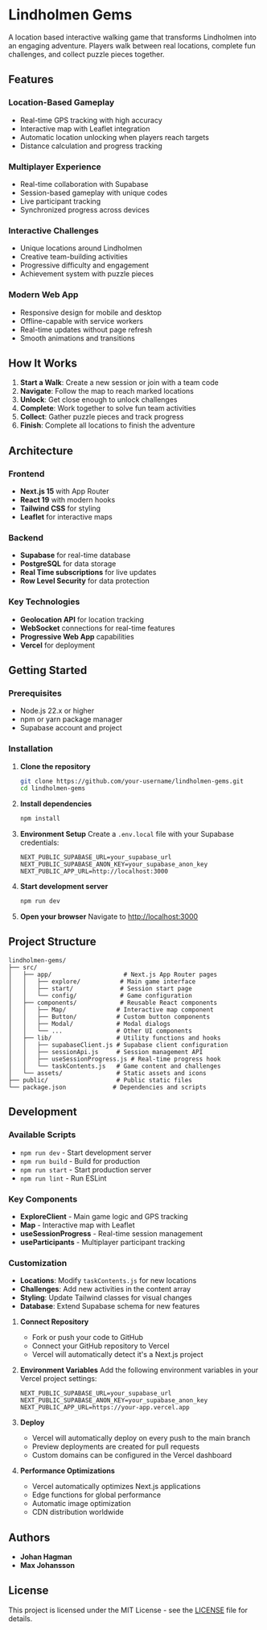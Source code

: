 # Lindholmen Gems

A location based interactive walking game that transforms Lindholmen into an engaging adventure. Players walk between real locations, complete fun challenges, and collect puzzle pieces together.

## Features

### Location-Based Gameplay

- Real-time GPS tracking with high accuracy
- Interactive map with Leaflet integration
- Automatic location unlocking when players reach targets
- Distance calculation and progress tracking

### Multiplayer Experience

- Real-time collaboration with Supabase
- Session-based gameplay with unique codes
- Live participant tracking
- Synchronized progress across devices

### Interactive Challenges

- Unique locations around Lindholmen
- Creative team-building activities
- Progressive difficulty and engagement
- Achievement system with puzzle pieces

### Modern Web App

- Responsive design for mobile and desktop
- Offline-capable with service workers
- Real-time updates without page refresh
- Smooth animations and transitions

## How It Works

1. **Start a Walk**: Create a new session or join with a team code
2. **Navigate**: Follow the map to reach marked locations
3. **Unlock**: Get close enough to unlock challenges
4. **Complete**: Work together to solve fun team activities
5. **Collect**: Gather puzzle pieces and track progress
6. **Finish**: Complete all locations to finish the adventure

## Architecture

### Frontend

- **Next.js 15** with App Router
- **React 19** with modern hooks
- **Tailwind CSS** for styling
- **Leaflet** for interactive maps

### Backend

- **Supabase** for real-time database
- **PostgreSQL** for data storage
- **Real Time subscriptions** for live updates
- **Row Level Security** for data protection

### Key Technologies

- **Geolocation API** for location tracking
- **WebSocket** connections for real-time features
- **Progressive Web App** capabilities
- **Vercel** for deployment

## Getting Started

### Prerequisites

- Node.js 22.x or higher
- npm or yarn package manager
- Supabase account and project

### Installation

1. **Clone the repository**

   ```bash
   git clone https://github.com/your-username/lindholmen-gems.git
   cd lindholmen-gems
   ```

2. **Install dependencies**

   ```bash
   npm install
   ```

3. **Environment Setup**
   Create a `.env.local` file with your Supabase credentials:

   ```env
   NEXT_PUBLIC_SUPABASE_URL=your_supabase_url
   NEXT_PUBLIC_SUPABASE_ANON_KEY=your_supabase_anon_key
   NEXT_PUBLIC_APP_URL=http://localhost:3000
   ```

4. **Start development server**

   ```bash
   npm run dev
   ```

5. **Open your browser**
   Navigate to [http://localhost:3000](http://localhost:3000)

## Project Structure

```
lindholmen-gems/
├── src/
│   ├── app/                    # Next.js App Router pages
│   │   ├── explore/           # Main game interface
│   │   ├── start/             # Session start page
│   │   └── config/            # Game configuration
│   ├── components/            # Reusable React components
│   │   ├── Map/              # Interactive map component
│   │   ├── Button/           # Custom button components
│   │   ├── Modal/            # Modal dialogs
│   │   └── ...               # Other UI components
│   ├── lib/                  # Utility functions and hooks
│   │   ├── supabaseClient.js # Supabase client configuration
│   │   ├── sessionApi.js     # Session management API
│   │   ├── useSessionProgress.js # Real-time progress hook
│   │   └── taskContents.js   # Game content and challenges
│   └── assets/               # Static assets and icons
├── public/                   # Public static files
└── package.json             # Dependencies and scripts
```

## Development

### Available Scripts

- `npm run dev` - Start development server
- `npm run build` - Build for production
- `npm run start` - Start production server
- `npm run lint` - Run ESLint

### Key Components

- **ExploreClient** - Main game logic and GPS tracking
- **Map** - Interactive map with Leaflet
- **useSessionProgress** - Real-time session management
- **useParticipants** - Multiplayer participant tracking

### Customization

- **Locations**: Modify `taskContents.js` for new locations
- **Challenges**: Add new activities in the content array
- **Styling**: Update Tailwind classes for visual changes
- **Database**: Extend Supabase schema for new features

1. **Connect Repository**

   - Fork or push your code to GitHub
   - Connect your GitHub repository to Vercel
   - Vercel will automatically detect it's a Next.js project

2. **Environment Variables**
   Add the following environment variables in your Vercel project settings:

   ```
   NEXT_PUBLIC_SUPABASE_URL=your_supabase_url
   NEXT_PUBLIC_SUPABASE_ANON_KEY=your_supabase_anon_key
   NEXT_PUBLIC_APP_URL=https://your-app.vercel.app
   ```

3. **Deploy**

   - Vercel will automatically deploy on every push to the main branch
   - Preview deployments are created for pull requests
   - Custom domains can be configured in the Vercel dashboard

4. **Performance Optimizations**
   - Vercel automatically optimizes Next.js applications
   - Edge functions for global performance
   - Automatic image optimization
   - CDN distribution worldwide

## Authors

- **Johan Hagman**
- **Max Johansson**

## License

This project is licensed under the MIT License - see the [LICENSE](LICENSE) file for details.
